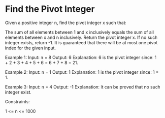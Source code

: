 # Find the Pivot Integer
Given a positive integer n, find the pivot integer x such that:

The sum of all elements between 1 and x inclusively equals the sum of all elements between x and n inclusively. Return the pivot integer x. If no such integer exists, return -1. It is guaranteed that there will be at most one pivot index for the given input.

Example 1: Input: n = 8 Output: 6 Explanation: 6 is the pivot integer since: 1 + 2 + 3 + 4 + 5 + 6 = 6 + 7 + 8 = 21.

Example 2: Input: n = 1 Output: 1 Explanation: 1 is the pivot integer since: 1 = 1.

Example 3: Input: n = 4 Output: -1 Explanation: It can be proved that no such integer exist.

Constraints:

1 <= n <= 1000